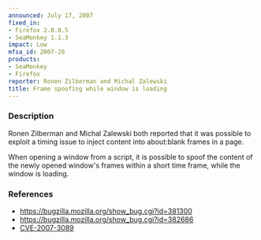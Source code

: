 ```yaml
---
announced: July 17, 2007
fixed_in:
- Firefox 2.0.0.5
- SeaMonkey 1.1.3
impact: Low
mfsa_id: 2007-20
products:
- SeaMonkey
- Firefox
reporter: Ronen Zilberman and Michal Zalewski
title: Frame spoofing while window is loading
---
```


<h3>Description</h3>

<p>Ronen Zilberman and Michal Zalewski both reported that it was possible to exploit a timing issue to inject content into about:blank frames in a page.

When opening a window from a script, it is possible to spoof the content of the
newly opened window's frames within a short time frame, while the window is
loading.</p>

<h3>References</h3>

<ul>
<li><a href="https://bugzilla.mozilla.org/show_bug.cgi?id=381300">
https://bugzilla.mozilla.org/show_bug.cgi?id=381300</a></li>
<li><a href="https://bugzilla.mozilla.org/show_bug.cgi?id=382686">
https://bugzilla.mozilla.org/show_bug.cgi?id=382686</a></li>
<li><a class="ex-ref" href="http://nvd.nist.gov/nvd.cfm?cvename=CVE-2007-3089">CVE-2007-3089</a></li>
</ul>



